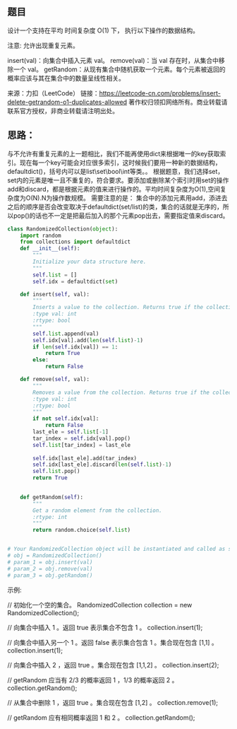 ## 题目
设计一个支持在平均 时间复杂度 O(1) 下， 执行以下操作的数据结构。

注意: 允许出现重复元素。

insert(val)：向集合中插入元素 val。
remove(val)：当 val 存在时，从集合中移除一个 val。
getRandom：从现有集合中随机获取一个元素。每个元素被返回的概率应该与其在集合中的数量呈线性相关。

来源：力扣（LeetCode）
链接：https://leetcode-cn.com/problems/insert-delete-getrandom-o1-duplicates-allowed
著作权归领扣网络所有。商业转载请联系官方授权，非商业转载请注明出处。

## 思路：
与不允许有重复元素的上一题相比，我们不能再使用dict来根据唯一的key获取索引。现在每一个key可能会对应很多索引，这时候我们要用一种新的数据结构，defaultdict()，括号内可以是list\set\bool\int等类。。
根据题意，我们选择set，set内的元素是唯一且不重复的，符合要求。要添加或删除某个索引时用set的操作add和discard，都是根据元素的值来进行操作的。平均时间复杂度为O(1),空间复杂度为O(N).N为操作数规模。
需要注意的是：
集合中的添加元素用add，添进去之后的顺序是否会改变取决于defaultdict(set/list)的类，集合的话就是无序的，所以pop()的话也不一定是把最后加入的那个元素pop出去，需要指定值来discard。
```python
class RandomizedCollection(object):
    import random
    from collections import defaultdict
    def __init__(self):
        """
        Initialize your data structure here.
        """
        self.list = []
        self.idx = defaultdict(set)

    def insert(self, val):
        """
        Inserts a value to the collection. Returns true if the collection did not already contain the specified element.
        :type val: int
        :rtype: bool
        """
        self.list.append(val)
        self.idx[val].add(len(self.list)-1)
        if len(self.idx[val]) == 1:
            return True 
        else:
            return False

    def remove(self, val):
        """
        Removes a value from the collection. Returns true if the collection contained the specified element.
        :type val: int
        :rtype: bool
        """
        if not self.idx[val]:
            return False
        last_ele = self.list[-1]
        tar_index = self.idx[val].pop()
        self.list[tar_index] = last_ele
        
        self.idx[last_ele].add(tar_index)
        self.idx[last_ele].discard(len(self.list)-1)
        self.list.pop()
        return True
        

    def getRandom(self):
        """
        Get a random element from the collection.
        :rtype: int
        """
        return random.choice(self.list)


# Your RandomizedCollection object will be instantiated and called as such:
# obj = RandomizedCollection()
# param_1 = obj.insert(val)
# param_2 = obj.remove(val)
# param_3 = obj.getRandom()
```

示例:

// 初始化一个空的集合。
RandomizedCollection collection = new RandomizedCollection();

// 向集合中插入 1 。返回 true 表示集合不包含 1 。
collection.insert(1);

// 向集合中插入另一个 1 。返回 false 表示集合包含 1 。集合现在包含 [1,1] 。
collection.insert(1);

// 向集合中插入 2 ，返回 true 。集合现在包含 [1,1,2] 。
collection.insert(2);

// getRandom 应当有 2/3 的概率返回 1 ，1/3 的概率返回 2 。
collection.getRandom();

// 从集合中删除 1 ，返回 true 。集合现在包含 [1,2] 。
collection.remove(1);

// getRandom 应有相同概率返回 1 和 2 。
collection.getRandom();
